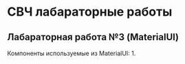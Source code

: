 # СВЧ лабараторные работы

## Лабараторная работа №3 (MaterialUI)

Компоненты используемые из MaterialUI:
1. 